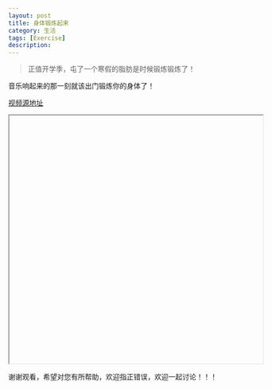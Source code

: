 ```yaml
---
layout: post
title: 身体锻炼起来
category: 生活
tags: [Exercise]
description: 
---
```


> 正值开学季，屯了一个寒假的脂肪是时候锻炼锻炼了！

音乐响起来的那一刻就该出门锻炼你的身体了！

[视频源地址](http://v.youku.com/v_show/id_XMjUyMTU1NTQwNA==.html?spm=a2h0k.8191407.0.0&from=s1.8-1-1.2)

<iframe height="498" width="510" controls >
<source src="http://player.youku.com/embed/XMjUyMTU1NTQwNA==" frameborder=0 allowfullscreen>
</iframe>

谢谢观看，希望对您有所帮助，欢迎指正错误，欢迎一起讨论！！！




